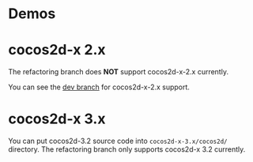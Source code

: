 Demos
======

# cocos2d-x 2.x 

The refactoring branch does **NOT** support cocos2d-x-2.x currently. 

You can see the [dev branch][1] for cocos2d-x-2.x support.

# cocos2d-x 3.x 

You can put cocos2d-3.2 source code into `cocos2d-x-3.x/cocos2d/` directory. The refactoring branch only supports cocos2d-x 3.2 currently.


[1]: https://github.com/DragonBones/DragonBonesCPP/tree/dev/demos/cocos2d-x-2.x
